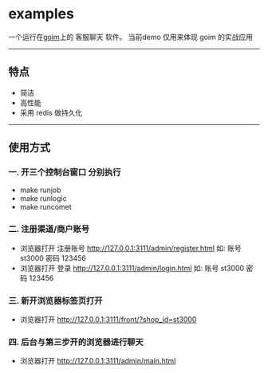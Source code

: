 # examples 
一个运行在[goim](#)上的 客服聊天 软件。 当前demo 仅用来体现 goim 的实战应用

---

## 特点
- 简洁 
- 高性能 
- 采用 redis 做持久化

---

## 使用方式

### 一. 开三个控制台窗口 分别执行
-  make runjob 
-  make runlogic 
-  make runcomet


### 二. 注册渠道/商户账号 
-  浏览器打开 注册账号 http://127.0.0.1:3111/admin/register.html  如: 账号 st3000 密码 123456 
-  浏览器打开 登录 http://127.0.0.1:3111/admin/login.html  如: 账号 st3000 密码 123456 


### 三. 新开浏览器标签页打开
- 浏览器打开 http://127.0.0.1:3111/front/?shop_id=st3000



### 四. 后台与第三步开的浏览器进行聊天
- 浏览器打开 http://127.0.0.1:3111/admin/main.html 